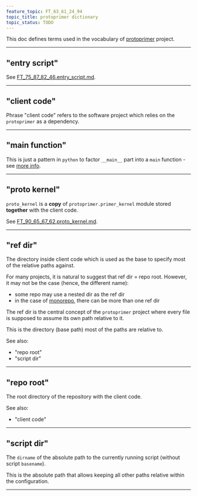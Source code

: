 ```yaml
---
feature_topic: FT_63_61_24_94
topic_title: protoprimer dictionary
topic_status: TODO
---
```


This doc defines terms used in the vocabulary of [protoprimer][protoprimer_link] project.

---

<a id="entry_script"></a>

## "entry script"

See [FT_75_87_82_46.entry_script.md][FT_75_87_82_46.entry_script.md].

---

<a id="client_code"></a>

## "client code"

Phrase "client code" refers to the software project which relies on the `protoprimer` as a dependency.

---

<a id="main_func"></a>

## "main function"

This is just a pattern in `python` to factor `__main__` part into a `main` function -
see [more info][google_python_main_function].

---

<a id="proto_kernel"></a>

## "proto kernel"

`proto_kernel` is a **copy** of `protoprimer.primer_kernel` module stored **together** with the client code.

See [FT_90_65_67_62.proto_kernel.md][FT_90_65_67_62.proto_kernel.md].

---

<a id="ref_dir"></a>

## "ref dir"

The directory inside client code which is used as the base to specify most of the relative paths against.

For many projects, it is natural to suggest that ref dir = repo root.
However, it may not be the case (hence, the different name):
*   some repo may use a nested dir as the ref dir
*   in the case of [monorepo][monorepo_wiki], there can be more than one ref dir

The ref dir is the central concept of the `protoprimer` project where every file is
supposed to assume its own path relative to it.

This is the directory (base path) most of the paths are relative to.

See also:
*   "repo root"
*   "script dir"
---

<a id="repo_root"></a>

## "repo root"

The root directory of the repository with the client code.

See also:
*   "client code"

---

<a id="script_dir"></a>

## "script dir"

The `dirname` of the absolute path to the currently running script (without script `basename`).

This is the absolute path that allows keeping all other paths relative within the configuration.

---

[protoprimer_link]: https://github.com/uvsmtid/protoprimer
[google_python_main_function]: https://google.com/search?q=python+main+function
[monorepo_wiki]: https://en.wikipedia.org/wiki/Monorepo
[FT_75_87_82_46.entry_script.md]: FT_75_87_82_46.entry_script.md
[FT_90_65_67_62.proto_kernel.md]: FT_90_65_67_62.proto_kernel.md
